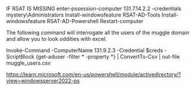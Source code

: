 IF RSAT IS MISSING
enter-pssession-computer 131.7.14.2.2 -credentials mystery\Administrators
Install-windowsfeature RSAT-AD-Tools
Install-windowsfeature RSAT-AD-Powershell
Restart-computer

The following command will interrogate all the users of the muggle domain and allow you to look oddities with excel. 

Invoke-Command -ComputerName 131.9.2.3 -Credential $creds -ScriptBlock {get-aduser -filter * -property *} | ConvertTo-Csv | out-file muggle_users.csv


https://learn.microsoft.com/en-us/powershell/module/activedirectory/?view=windowsserver2022-ps
